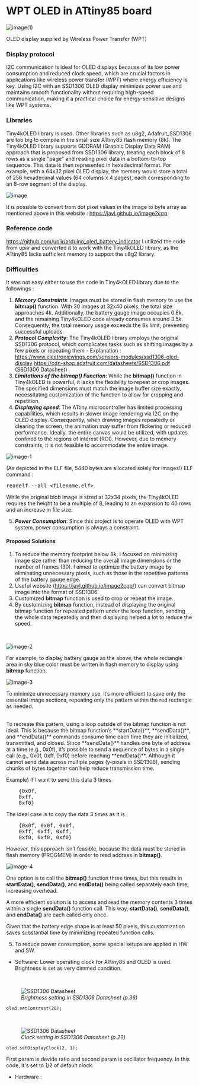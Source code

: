 # WPT OLED in ATtiny85 board

![image(1)](https://github.com/user-attachments/assets/8dbc6fd8-4229-41bc-b4e8-03ac980868bc)


OLED display supplied by Wireless Power Transfer (WPT)


### Display protocol
I2C communication is ideal for OLED displays because of its low power consumption and reduced clock speed, which are crucial factors in applications like wireless power transfer (WPT) where energy efficiency is key. Using I2C with an SSD1306 OLED display minimizes power use and maintains smooth functionality without requiring high-speed communication, making it a practical choice for energy-sensitive designs like WPT systems.

### Libraries
Tiny4kOLED library is used. Other libraries such as u8g2, Adafruit_SSD1306 are too big to compile in the small size ATtiny85 flash memory (8k).
The Tiny4kOLED library supports GDDRAM (Graphic Display Data RAM) approach that is proposed from SSD1306 library, treating each block of 8 rows as a single "page" and reading pixel data in a bottom-to-top sequence. This data is then represented in hexadecimal format. For example, with a 64x32 pixel OLED display, the memory would store a total of 256 hexadecimal values (64 columns x 4 pages), each corresponding to an 8-row segment of the display.

![image](https://github.com/user-attachments/assets/2cec513f-f403-4856-9d65-a573549c177c)

It is possible to convert from dot pixel values in the image to byte array as mentioned above in this website :
https://javl.github.io/image2cpp 



### Reference code
https://github.com/upiir/arduino_oled_battery_indicator
I utilized the code from upiir and converted it to work with the Tiny4kOLED library, as the ATtiny85 lacks sufficient memory to support the u8g2 library.

### Difficulties 
It was not easy either to use the code in Tiny4kOLED library due to the followings :
1. ***Memory Constraints***: Images must be stored in flash memory to use the **bitmap()** function. With 30 images at 32x40 pixels, the total size approaches 4k. Additionally, the battery gauge image occupies 0.6k, and the remaining Tiny4kOLED code already consumes around 3.5k. Consequently, the total memory usage exceeds the 8k limit, preventing successful uploads.
2. ***Protocol Complexity***: The Tiny4kOLED library employs the original SSD1306 protocol, which complicates tasks such as shifting images by a few pixels or repeating them - 
Explanation : 
https://www.electronicwings.com/sensors-modules/ssd1306-oled-display
https://cdn-shop.adafruit.com/datasheets/SSD1306.pdf (SSD1306 Datasheet)
3. ***Limitations of the **bitmap()** Function***: While the **bitmap()** function in Tiny4kOLED is powerful, it lacks the flexibility to repeat or crop images. The specified dimensions must match the image buffer size exactly, necessitating customization of the function to allow for cropping and repetition.
4. ***Displaying speed***: The ATtiny microcontroller has limited processing capabilities, which results in slower image rendering via I2C on the OLED display. Consequently, when drawing images repeatedly or clearing the screen, the animation may suffer from flickering or reduced performance. Ideally, the entire canvas would be utilized, with updates confined to the regions of interest (ROI). However, due to memory constraints, it is not feasible to accommodate the entire image.

![image-1](https://github.com/user-attachments/assets/bf0190c8-ee2b-462d-8973-ddb08a502c6d)

(As depicted in the ELF file, 5440 bytes are allocated solely for images!)
ELF command : <pre>readelf --all <filename.elf></pre>

While the original blob image is sized at 32x34 pixels, the Tiny4kOLED requires the height to be a multiple of 8, leading to an expansion to 40 rows and an increase in file size.

5. ***Power Consumption***: Since this project is to operate OLED with WPT system,  power consumption is always a constraint.


#### Proposed Solutions
1. To reduce the memory footprint below 8k, I focused on minimizing image size rather than reducing the overall image dimensions or the number of frames (30). I aimed to optimize the battery image by eliminating unnecessary pixels, such as those in the repetitive patterns of the battery gauge edge.
2. Useful website (https://javl.github.io/image2cpp/) can convert bitmap image into the format of SSD1306.
3. Customized **bitmap** function is used to crop or repeat the image.
4. By customizing **bitmap** function, instead of displaying the original bitmap function for repeated pattern under the loop function, sending the whole data repeatedly and then displaying helped a lot to reduce the speed.

<br>

![image-2](https://github.com/user-attachments/assets/c470ecb4-bc65-4187-9bfe-1bf5b9c62dab)

For example, to display battery gauge as the above, the whole rectangle area in sky blue color must be written in flash memory to display using **bitmap** function.

![image-3](https://github.com/user-attachments/assets/8df2aea3-5957-43cc-809f-548f910661bf)

To minimize unnecessary memory use, it’s more efficient to save only the essential image sections, repeating only the pattern within the red rectangle as needed.

<br>
To recreate this pattern, using a loop outside of the bitmap function is not ideal. This is because the bitmap function’s **startData()**, **sendData()**, and **endData()** commands consume time each time they are initialized, transmitted, and closed. Since **sendData()** handles one byte of address at a time (e.g., 0x0f), it’s possible to send a sequence of bytes in a single call (e.g., 0x0f, 0xff, 0xf0) before reaching **endData()**. Although it cannot send data across multiple pages (y-pixels in SSD1306), sending chunks of bytes together can help reduce transmission time.


Example) If I want to send this data 3 times 

<pre>
    {0x0f, 
    0xff,   
    0xf0} 
</pre>

The ideal case is to copy the data 3 times as it is :

<pre>
    {0x0f, 0x0f, 0x0f,
    0xff, 0xff, 0xff,
    0xf0, 0xf0, 0xf0}
</pre>

However, this approach isn’t feasible, because the data must be stored in flash memory (PROGMEM) in order to read address in **bitmap()**.


![image-4](https://github.com/user-attachments/assets/c0d63ce9-fff1-4b23-9164-9bce9d48cb54)


One option is to call the **bitmap()** function three times, but this results in **startData()**, **sendData()**, and **endData()** being called separately each time, increasing overhead.

A more efficient solution is to access and read the memory contents 3 times within a single **sendData()** function call. This way, **startData()**, **sendData()**, and **endData()** are each called only once.

Given that the battery edge shape is at least 50 pixels, this customization saves substantial time by minimizing repeated function calls.


5. To reduce power consumption, some special setups are applied in HW and SW.
- Software: Lower operating clock for ATtiny85 and OLED is used. Brightness is set as very dimmed condition. 

<br>
<figure>
    <img src=https://github.com/user-attachments/assets/3ee8ba80-7e1f-4b0d-b9a5-1f79d38eee7a alt="SSD1306 Datasheet">
    <figcaption><em>Brightness setting in SSD1306 Datasheet (p.36)</em></figcaption>
</figure>

```
oled.setContrast(20);
```

<br>

<figure>
    <img src=[image-1.png](https://github.com/user-attachments/assets/0e007b3d-ebde-4610-ab7a-a71653b9e519) alt="SSD1306 Datasheet">
    <figcaption><em>Clock setting in SSD1306 Datasheet (p.22)</em></figcaption>
</figure>

```
oled.setDisplayClock(2, 1);
```
First param is devide ratio and second param is oscillator frequency. In this code, it's set to 1/2 of default clock.

- Hardware : 
